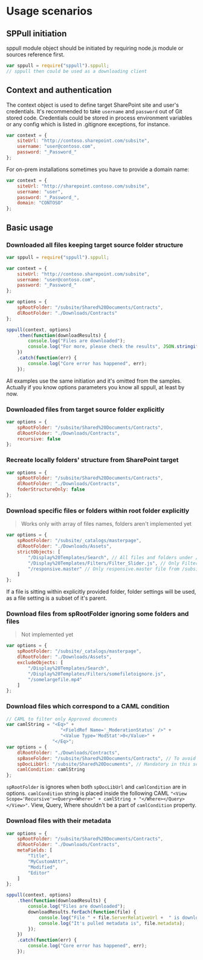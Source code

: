 # Usage scenarios

## SPPull initiation
sppull module object should be initiated by requiring node.js module or sources reference first.
```javascript
var sppull = require("sppull").sppull;
// sppull then could be used as a downloading client
```

## Context and authentication
The context object is used to define target SharePoint site and user's credentials.
It's recommended to take `username` and `password` out of Git stored code.
Credentials could be stored in process environment variables or any config which is listed in .gitignore exceptions, for instance.   
```javascript
var context = {
    siteUrl: "http://contoso.sharepoint.com/subsite",
    username: "user@contoso.com",
    password: "_Password_"
};
```

For on-prem installations sometimes you have to provide a domain name:
```javascript
var context = {
    siteUrl: "http://sharepoint.contoso.com/subsite",
    username: "user",
    password: "_Password_",
    domain: "CONTOSO"
};
```

## Basic usage
### Downloaded all files keeping target source folder structure
```javascript
var sppull = require("sppull").sppull;

var context = {
    siteUrl: "http://contoso.sharepoint.com/subsite",
    username: "user@contoso.com",
    password: "_Password_"
};

var options = {
    spRootFolder: "/subsite/Shared%20Documents/Contracts",
    dlRootFolder: "./Downloads/Contracts"
};

sppull(context, options)
    .then(function(downloadResults) {
        console.log("Files are downloaded");
        console.log("For more, please check the results", JSON.stringify(downloadResults));
    })
    .catch(function(err) {
        console.log("Core error has happened", err);
    });
```
All examples use the same initiation and it's omitted from the samples.
Actually if you know options parameters you know all sppull, at least by now.

### Downloaded files from target source folder explicitly
```javascript
var options = {
    spRootFolder: "/subsite/Shared%20Documents/Contracts",
    dlRootFolder: "./Downloads/Contracts",
    recursive: false
};
```

### Recreate locally folders' structure from SharePoint target
```javascript
var options = {
    spRootFolder: "/subsite/Shared%20Documents/Contracts",
    dlRootFolder: "./Downloads/Contracts",
    foderStructureOnly: false
};
```

### Download specific files or folders within root folder explicitly

> Works only with array of files names, folders aren't implemented yet

```javascript
var options = {
    spRootFolder: "/subsite/_catalogs/masterpage",
    dlRootFolder: "./Downloads/Assets",
    strictObjects: [
        "/Display%20Templates/Search", // All files and folders under /subsite/_catalogs/masterpage/Display Templates/Search folder
        "/Display%20Templates/Filters/Filter_Slider.js", // Only Filter_Slider.js from /subsite/_catalogs/masterpage/Display Templates/Filters
        "/responsive.master" // Only responsive.master file from /subsite/_catalogs/masterpage
    ]
};
```
If a file is sitting within explicitly provided folder, folder settings will be used, as a file setting is a subset of it's parent.

### Download files from spRootFolder ignoring some folders and files

> Not implemented yet

```javascript
var options = {
    spRootFolder: "/subsite/_catalogs/masterpage",
    dlRootFolder: "./Downloads/Assets",
    excludeObjects: [
        "/Display%20Templates/Search",
        "/Display%20Templates/Filters/somefiletoignore.js",
        "/somelargefile.mp4"
    ]
};
```

<!--
### Download files which correspond to a REST filter condition

> Not implemented yet

```javascript
// REST filter for Approved documents
var restFilters = "$filter=OData__ModerationStatus eq 0";
var options = {
    spRootFolder: "/subsite/Shared%20Documents/Contracts",
    dlRootFolder: "./Downloads/Contracts",
    restCondition: restFilters
};
```
-->

### Download files which correspond to a CAML condition

```javascript
// CAML to filter only Approved documents
var camlString = "<Eq>" +
                    "<FieldRef Name='_ModerationStatus' />" +
                    "<Value Type='ModStat'>0</Value>" +
                 "</Eq>";
var options = {
    dlRootFolder: "./Downloads/Contracts",
    spBaseFolder: "/subsite/Shared%20Documents/Contracts", // To avoid redundant folder structure in download folder
    spDocLibUrl: "/subsite/Shared%20Documents", // Mandatory in this scenario
    camlCondition: camlString
};
```
`spRootFolder` is ignores when both `spDocLibUrl` and `camlCondition` are in options.
`camlCondition` string is placed inside the following CAML `"<View Scope='Recursive'><Query><Where>" + camlString + "</Where></Query></View>"`. View, Query, Where shouldn't be a part of `camlCondition` property. 

### Download files with their metadata

```javascript
var options = {
    spRootFolder: "/subsite/Shared%20Documents/Contracts",
    dlRootFolder: "./Downloads/Contracts",
    metaFields: [
        "Title",
        "MyCustomAttr",
        "Modified",
        "Editor"
    ]
};

sppull(context, options)
    .then(function(downloadResults) {
        console.log("Files are downloaded");
        downloadResults.forEach(function(file) {
            console.log("File " + file.ServerRelativeUrl +  " is downloaded to " + file.SavedToPath);
            console.log("It's pulled metadata is", file.metadata);
        });
    })
    .catch(function(err) {
        console.log("Core error has happened", err);
    });
```